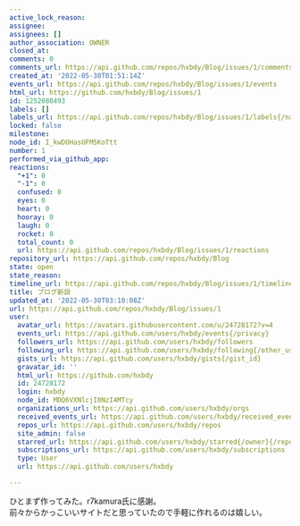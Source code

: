 ```yaml
---
active_lock_reason: 
assignee: 
assignees: []
author_association: OWNER
closed_at: 
comments: 0
comments_url: https://api.github.com/repos/hxbdy/Blog/issues/1/comments
created_at: '2022-05-30T01:51:14Z'
events_url: https://api.github.com/repos/hxbdy/Blog/issues/1/events
html_url: https://github.com/hxbdy/Blog/issues/1
id: 1252080493
labels: []
labels_url: https://api.github.com/repos/hxbdy/Blog/issues/1/labels{/name}
locked: false
milestone: 
node_id: I_kwDOHasUFM5KoTtt
number: 1
performed_via_github_app: 
reactions:
  "+1": 0
  "-1": 0
  confused: 0
  eyes: 0
  heart: 0
  hooray: 0
  laugh: 0
  rocket: 0
  total_count: 0
  url: https://api.github.com/repos/hxbdy/Blog/issues/1/reactions
repository_url: https://api.github.com/repos/hxbdy/Blog
state: open
state_reason: 
timeline_url: https://api.github.com/repos/hxbdy/Blog/issues/1/timeline
title: ブログ新設
updated_at: '2022-05-30T03:10:08Z'
url: https://api.github.com/repos/hxbdy/Blog/issues/1
user:
  avatar_url: https://avatars.githubusercontent.com/u/24728172?v=4
  events_url: https://api.github.com/users/hxbdy/events{/privacy}
  followers_url: https://api.github.com/users/hxbdy/followers
  following_url: https://api.github.com/users/hxbdy/following{/other_user}
  gists_url: https://api.github.com/users/hxbdy/gists{/gist_id}
  gravatar_id: ''
  html_url: https://github.com/hxbdy
  id: 24728172
  login: hxbdy
  node_id: MDQ6VXNlcjI0NzI4MTcy
  organizations_url: https://api.github.com/users/hxbdy/orgs
  received_events_url: https://api.github.com/users/hxbdy/received_events
  repos_url: https://api.github.com/users/hxbdy/repos
  site_admin: false
  starred_url: https://api.github.com/users/hxbdy/starred{/owner}{/repo}
  subscriptions_url: https://api.github.com/users/hxbdy/subscriptions
  type: User
  url: https://api.github.com/users/hxbdy

---
```

ひとまず作ってみた。r7kamura氏に感謝。  
前々からかっこいいサイトだと思っていたので手軽に作れるのは嬉しい。